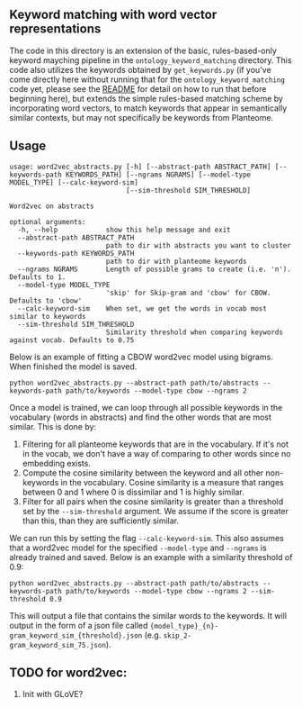 ## Keyword matching with word vector representations
The code in this directory is an extension of the basic, rules-based-only keyword mayching pipeline in the `ontology_keyword_matching` directory. This code also utilizes the keywords obtained by `get_keywords.py` (if you've come directly here without running that for the `ontology_keyword_matching` code yet, please see the [README](https://github.com/serenalotreck/knowledge-graph/blob/master/benchmarks/ontology_keyword_matching/README.md) for detail on how to run that before beginning here), but extends the simple rules-based matching scheme by incorporating word vectors, to match keywords that appear in semantically similar contexts, but may not specifically be keywords from Planteome.


## Usage

```
usage: word2vec_abstracts.py [-h] [--abstract-path ABSTRACT_PATH] [--keywords-path KEYWORDS_PATH] [--ngrams NGRAMS] [--model-type MODEL_TYPE] [--calc-keyword-sim]
                             [--sim-threshold SIM_THRESHOLD]

Word2vec on abstracts

optional arguments:
  -h, --help            show this help message and exit
  --abstract-path ABSTRACT_PATH
                        path to dir with abstracts you want to cluster
  --keywords-path KEYWORDS_PATH
                        path to dir with planteome keywords
  --ngrams NGRAMS       Length of possible grams to create (i.e. 'n'). Defaults to 1.
  --model-type MODEL_TYPE
                        'skip' for Skip-gram and 'cbow' for CBOW. Defaults to 'cbow'
  --calc-keyword-sim    When set, we get the words in vocab most similar to keywords
  --sim-threshold SIM_THRESHOLD
                        Similarity threshold when comparing keywords against vocab. Defaults to 0.75
```

Below is an example of fitting a CBOW word2vec model using bigrams. When finished the model is saved.
```
python word2vec_abstracts.py --abstract-path path/to/abstracts --keywords-path path/to/keywords --model-type cbow --ngrams 2
```

Once a model is trained, we can loop through all possible keywords in the vocabulary (words in abstracts) and find the other words that are most similar. This is done by:

1. Filtering for all planteome keywords that are in the vocabulary. If it's not in the vocab, we don't have a way of comparing to other words since no embedding exists. 
2. Compute the cosine similarity between the keyword and all other non-keywords in the vocabulary. Cosine similarity is a measure that ranges between 0 and 1 where 0 is dissimilar and 1 is highly similar.
3. Filter for all pairs when the cosine similarity is greater than a threshold set by the `--sim-threshold` argument. We assume if the score is greater than this, than they are sufficiently similar.

We can run this by setting the flag `--calc-keyword-sim`. This also assumes that a word2vec model for the specified `--model-type` and `--ngrams` is already trained and saved. Below is an example with a similarity threshold of 0.9:
```
python word2vec_abstracts.py --abstract-path path/to/abstracts --keywords-path path/to/keywords --model-type cbow --ngrams 2 --sim-threshold 0.9
```

This will output a file that contains the similar words to the keywords. It will output in the form of a json file called `{model_type}_{n}-gram_keyword_sim_{threshold}.json` (e.g. `skip_2-gram_keyword_sim_75.json`).

## TODO for word2vec:

1. Init with GLoVE?
